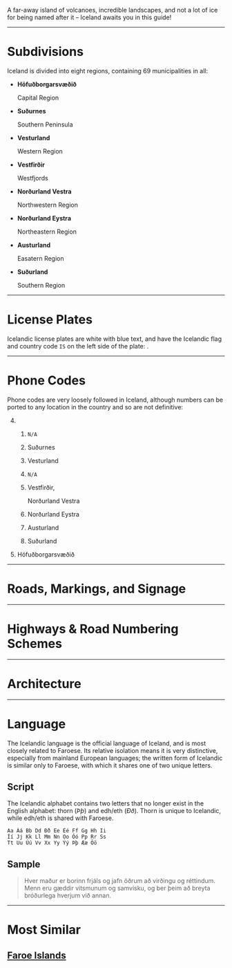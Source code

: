 A far-away island of volcanoes, incredible landscapes, and not a lot of ice for being named after it – Iceland awaits you in this guide!

---

# Subdivisions

Iceland is divided into eight regions, containing 69 municipalities in all:

- **Höfuðborgarsvæðið**

  Capital Region

- **Suðurnes**

  Southern Peninsula

- **Vesturland**

  Western Region

- **Vestfirðir**

  Westfjords

- **Norðurland Vestra**

  Northwestern Region

- **Norðurland Eystra**

  Northeastern Region

- **Austurland**

  Easatern Region

- **Suðurland**

  Southern Region

<CountryMap code="ISL" scale="5600" />

---

# License Plates

Icelandic license plates are white with blue text, and have the Icelandic flag and country code `IS` on the left side of the plate: <LicensePlate style="isl" code="IS" format="AB 1234" textColor="blue"/>.

---

# Phone Codes

Phone codes are very loosely followed in Iceland, although numbers can be ported to any location in the country and so are not definitive:

4. 1. `N/A`
   2. Suðurnes
   3. Vesturland
   4. `N/A`
   5. Vestfirðir,

      Norðurland Vestra

   6. Norðurland Eystra
   7. Austurland
   8. Suðurland

5. Höfuðborgarsvæðið

---

# Roads, Markings, and Signage

---

# Highways & Road Numbering Schemes

---

# Architecture

---

# Language

The Icelandic language is the official language of Iceland, and is most closely related to Faroese. Its relative isolation means it is very distinctive, especially from mainland European languages; the written form of Icelandic is similar only to Faroese, with which it shares one of two unique letters.

## Script

The Icelandic alphabet contains two letters that no longer exist in the English alphabet: thorn (_Þþ_) and edh/eth (_Ðð_). Thorn is unique to Icelandic, while edh/eth is shared with Faroese.

```
Aa Áá Bb Dd Ðð Ee Éé Ff Gg Hh Ii
Íí Jj Kk Ll Mm Nn Oo Óó Pp Rr Ss
Tt Uu Úú Vv Xx Yy Ýý Þþ Ææ Öö
```

## Sample

> Hver maður er borinn frjáls og jafn öðrum að virðingu og réttindum. Menn eru gæddir vitsmunum og samvisku, og ber þeim að breyta bróðurlega hverjum við annan.

---

# Most Similar

## [Faroe Islands](/countries/FRO)
